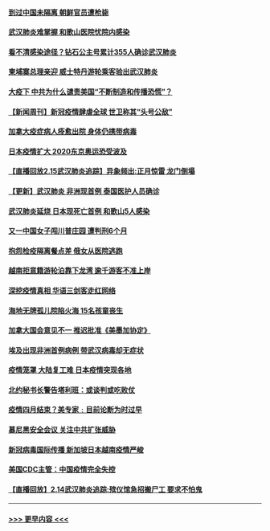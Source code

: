 #### [到过中国未隔离 朝鲜官员遭枪毙](../pages/prog202/a102778383.md?t=02161502) 
#### [武汉肺炎难掌握 和歌山医院忧院内感染](../pages/prog202/a102778376.md?t=02161502) 
#### [看不清感染途径？钻石公主号累计355人确诊武汉肺炎](../pages/prog202/a102778335.md?t=02161502) 
#### [柬埔寨总理亲迎 威士特丹游轮乘客验出武汉肺炎](../pages/prog202/a102777842.md?t=02161502) 
#### [大疫下 中共为什么谴责美国“不断制造和传播恐慌”？](../pages/prog202/a102778285.md?t=02161502) 
#### [【新闻周刊】新冠疫情肆虐全球 世卫称其“头号公敌”](../pages/prog202/a102778196.md?t=02161502) 
#### [加拿大疫症病人痊愈出院 身体仍携带病毒](../pages/prog202/a102778061.md?t=02161502) 
#### [日本疫情扩大 2020东京奥运恐受波及](../pages/prog202/a102778049.md?t=02161502) 
#### [【直播回放2.15武汉肺炎追踪】异象频出:正月惊雷 龙门倒塌](../pages/prog202/a102777974.md?t=02161502) 
#### [【更新】武汉肺炎 非洲现首例 泰国医护人员确诊](../pages/prog202/a102770740.md?t=02161502) 
#### [武汉肺炎延烧 日本现死亡首例 和歌山5人感染](../pages/prog202/a102777815.md?t=02161502) 
#### [又一中国女子闯川普庄园 遭判刑6个月](../pages/prog202/a102777673.md?t=02161502) 
#### [抱怨检疫隔离餐点差 俄女从医院逃跑](../pages/prog202/a102777667.md?t=02161502) 
#### [越南拒意籍游轮泊靠下龙湾 逾千游客不准上岸](../pages/prog202/a102777646.md?t=02161502) 
#### [深挖疫情真相 华语三剑客走红网络](../pages/prog202/a102777624.md?t=02161502) 
#### [海地无牌孤儿院陷火海 15名孩童丧生](../pages/prog202/a102777620.md?t=02161502) 
#### [加拿大国会意见不一 推迟批准《美墨加协定》](../pages/prog202/a102777575.md?t=02161502) 
#### [埃及出现非洲首例病例 带武汉病毒却无症状](../pages/prog202/a102777559.md?t=02161502) 
#### [疫情笼罩 大陆复工难 日本疫情突现各地](../pages/prog202/a102777455.md?t=02161502) 
#### [北约秘书长警告塔利班：或谈判或吃败仗](../pages/prog202/a102777442.md?t=02161502) 
#### [疫情四月结束？美专家﹕目前论断为时过早](../pages/prog202/a102777248.md?t=02161502) 
#### [慕尼黑安全会议 关注中共扩张威胁](../pages/prog202/a102777254.md?t=02161502) 
#### [新冠病毒国际传播 新加坡日本越南疫情严峻](../pages/prog202/a102777245.md?t=02161502) 
#### [美国CDC主管：中国疫情完全失控](../pages/prog202/a102777236.md?t=02161502) 
#### [【直播回放】2.14武汉肺炎追踪:殡仪馆急招搬尸工 要求不怕鬼](../pages/prog202/a102777141.md?t=02161502) 

----
#### [ >>> 更早内容 <<< ](../indexes/prog202-earlier.md)
